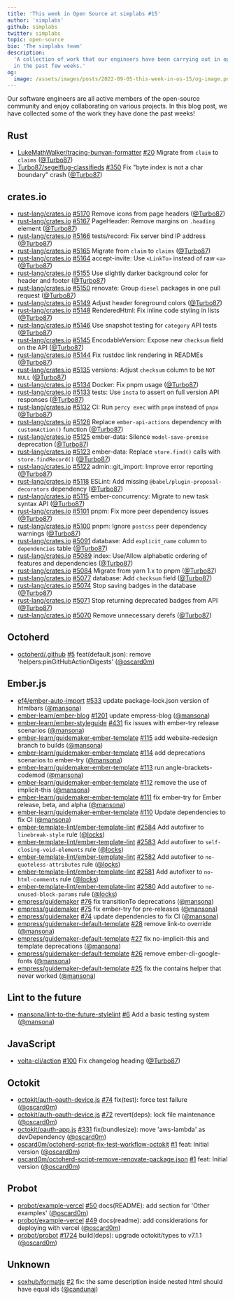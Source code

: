 ```yaml
---
title: 'This week in Open Source at simplabs #15'
author: 'simplabs'
github: simplabs
twitter: simplabs
topic: open-source
bio: 'The simplabs team'
description:
  'A collection of work that our engineers have been carrying out in open-source
  in the past few weeks.'
og:
  image: /assets/images/posts/2022-09-05-this-week-in-os-15/og-image.png
---
```


Our software engineers are all active members of the open-source community and
enjoy collaborating on various projects. In this blog post, we have collected
some of the work they have done the past weeks!

<!--break-->

## Rust

- [LukeMathWalker/tracing-bunyan-formatter]
  [#20](https://github.com/LukeMathWalker/tracing-bunyan-formatter/pull/20)
  Migrate from `claim` to `claims` ([@Turbo87])
- [Turbo87/segelflug-classifieds]
  [#350](https://github.com/Turbo87/segelflug-classifieds/pull/350) Fix "byte
  index is not a char boundary" crash ([@Turbo87])

## crates.io

- [rust-lang/crates.io]
  [#5170](https://github.com/rust-lang/crates.io/pull/5170) Remove icons from
  page headers ([@Turbo87])
- [rust-lang/crates.io]
  [#5167](https://github.com/rust-lang/crates.io/pull/5167) PageHeader: Remove
  margins on `.heading` element ([@Turbo87])
- [rust-lang/crates.io]
  [#5166](https://github.com/rust-lang/crates.io/pull/5166) tests/record: Fix
  server bind IP address ([@Turbo87])
- [rust-lang/crates.io]
  [#5165](https://github.com/rust-lang/crates.io/pull/5165) Migrate from `claim`
  to `claims` ([@Turbo87])
- [rust-lang/crates.io]
  [#5164](https://github.com/rust-lang/crates.io/pull/5164) accept-invite: Use
  `<LinkTo>` instead of raw `<a>` ([@Turbo87])
- [rust-lang/crates.io]
  [#5155](https://github.com/rust-lang/crates.io/pull/5155) Use slightly darker
  background color for header and footer ([@Turbo87])
- [rust-lang/crates.io]
  [#5150](https://github.com/rust-lang/crates.io/pull/5150) renovate: Group
  `diesel` packages in one pull request ([@Turbo87])
- [rust-lang/crates.io]
  [#5149](https://github.com/rust-lang/crates.io/pull/5149) Adjust header
  foreground colors ([@Turbo87])
- [rust-lang/crates.io]
  [#5148](https://github.com/rust-lang/crates.io/pull/5148) RenderedHtml: Fix
  inline code styling in lists ([@Turbo87])
- [rust-lang/crates.io]
  [#5146](https://github.com/rust-lang/crates.io/pull/5146) Use snapshot testing
  for `category` API tests ([@Turbo87])
- [rust-lang/crates.io]
  [#5145](https://github.com/rust-lang/crates.io/pull/5145) EncodableVersion:
  Expose new `checksum` field on the API ([@Turbo87])
- [rust-lang/crates.io]
  [#5144](https://github.com/rust-lang/crates.io/pull/5144) Fix rustdoc link
  rendering in READMEs ([@Turbo87])
- [rust-lang/crates.io]
  [#5135](https://github.com/rust-lang/crates.io/pull/5135) versions: Adjust
  `checksum` column to be `NOT NULL` ([@Turbo87])
- [rust-lang/crates.io]
  [#5134](https://github.com/rust-lang/crates.io/pull/5134) Docker: Fix pnpm
  usage ([@Turbo87])
- [rust-lang/crates.io]
  [#5133](https://github.com/rust-lang/crates.io/pull/5133) tests: Use `insta`
  to assert on full version API responses ([@Turbo87])
- [rust-lang/crates.io]
  [#5132](https://github.com/rust-lang/crates.io/pull/5132) CI: Run `percy exec`
  with `pnpm` instead of `pnpx` ([@Turbo87])
- [rust-lang/crates.io]
  [#5126](https://github.com/rust-lang/crates.io/pull/5126) Replace
  `ember-api-actions` dependency with `customAction()` function ([@Turbo87])
- [rust-lang/crates.io]
  [#5125](https://github.com/rust-lang/crates.io/pull/5125) ember-data: Silence
  `model-save-promise` deprecation ([@Turbo87])
- [rust-lang/crates.io]
  [#5123](https://github.com/rust-lang/crates.io/pull/5123) ember-data: Replace
  `store.find()` calls with `store.findRecord()` ([@Turbo87])
- [rust-lang/crates.io]
  [#5122](https://github.com/rust-lang/crates.io/pull/5122) admin::git_import:
  Improve error reporting ([@Turbo87])
- [rust-lang/crates.io]
  [#5118](https://github.com/rust-lang/crates.io/pull/5118) ESLint: Add missing
  `@babel/plugin-proposal-decorators` dependency ([@Turbo87])
- [rust-lang/crates.io]
  [#5115](https://github.com/rust-lang/crates.io/pull/5115) ember-concurrency:
  Migrate to new task syntax API ([@Turbo87])
- [rust-lang/crates.io]
  [#5101](https://github.com/rust-lang/crates.io/pull/5101) pnpm: Fix more peer
  dependency issues ([@Turbo87])
- [rust-lang/crates.io]
  [#5100](https://github.com/rust-lang/crates.io/pull/5100) pnpm: Ignore
  `postcss` peer dependency warnings ([@Turbo87])
- [rust-lang/crates.io]
  [#5091](https://github.com/rust-lang/crates.io/pull/5091) database: Add
  `explicit_name` column to `dependencies` table ([@Turbo87])
- [rust-lang/crates.io]
  [#5089](https://github.com/rust-lang/crates.io/pull/5089) index: Use/Allow
  alphabetic ordering of features and dependencies ([@Turbo87])
- [rust-lang/crates.io]
  [#5084](https://github.com/rust-lang/crates.io/pull/5084) Migrate from yarn
  1.x to pnpm ([@Turbo87])
- [rust-lang/crates.io]
  [#5077](https://github.com/rust-lang/crates.io/pull/5077) database: Add
  `checksum` field ([@Turbo87])
- [rust-lang/crates.io]
  [#5074](https://github.com/rust-lang/crates.io/pull/5074) Stop saving badges
  in the database ([@Turbo87])
- [rust-lang/crates.io]
  [#5071](https://github.com/rust-lang/crates.io/pull/5071) Stop returning
  deprecated badges from API ([@Turbo87])
- [rust-lang/crates.io]
  [#5070](https://github.com/rust-lang/crates.io/pull/5070) Remove unnecessary
  derefs ([@Turbo87])

## Octoherd

- [octoherd/.github] [#5](https://github.com/octoherd/.github/pull/5)
  feat(default.json): remove 'helpers:pinGitHubActionDigests' ([@oscard0m])

## Ember.js

- [ef4/ember-auto-import]
  [#533](https://github.com/ef4/ember-auto-import/pull/533) update
  package-lock.json version of htmlbars ([@mansona])
- [ember-learn/ember-blog]
  [#1201](https://github.com/ember-learn/ember-blog/pull/1201) update
  empress-blog ([@mansona])
- [ember-learn/ember-styleguide]
  [#431](https://github.com/ember-learn/ember-styleguide/pull/431) fix issues
  with ember-try release scenarios ([@mansona])
- [ember-learn/guidemaker-ember-template]
  [#115](https://github.com/ember-learn/guidemaker-ember-template/pull/115) add
  website-redesign branch to builds ([@mansona])
- [ember-learn/guidemaker-ember-template]
  [#114](https://github.com/ember-learn/guidemaker-ember-template/pull/114) add
  deprecations scenarios to ember-try ([@mansona])
- [ember-learn/guidemaker-ember-template]
  [#113](https://github.com/ember-learn/guidemaker-ember-template/pull/113) run
  angle-brackets-codemod ([@mansona])
- [ember-learn/guidemaker-ember-template]
  [#112](https://github.com/ember-learn/guidemaker-ember-template/pull/112)
  remove the use of implicit-this ([@mansona])
- [ember-learn/guidemaker-ember-template]
  [#111](https://github.com/ember-learn/guidemaker-ember-template/pull/111) fix
  ember-try for Ember release, beta, and alpha ([@mansona])
- [ember-learn/guidemaker-ember-template]
  [#110](https://github.com/ember-learn/guidemaker-ember-template/pull/110)
  Update dependencies to fix CI ([@mansona])
- [ember-template-lint/ember-template-lint]
  [#2584](https://github.com/ember-template-lint/ember-template-lint/pull/2584)
  Add autofixer to `linebreak-style` rule ([@locks])
- [ember-template-lint/ember-template-lint]
  [#2583](https://github.com/ember-template-lint/ember-template-lint/pull/2583)
  Add autofixer to `self-closing-void-elements` rule ([@locks])
- [ember-template-lint/ember-template-lint]
  [#2582](https://github.com/ember-template-lint/ember-template-lint/pull/2582)
  Add autofixer to `no-quoteless-attributes` rule ([@locks])
- [ember-template-lint/ember-template-lint]
  [#2581](https://github.com/ember-template-lint/ember-template-lint/pull/2581)
  Add autofixer to `no-html-comments` rule ([@locks])
- [ember-template-lint/ember-template-lint]
  [#2580](https://github.com/ember-template-lint/ember-template-lint/pull/2580)
  Add autofixer to `no-unused-block-params` rule ([@locks])
- [empress/guidemaker] [#76](https://github.com/empress/guidemaker/pull/76) fix
  transitionTo deprecations ([@mansona])
- [empress/guidemaker] [#75](https://github.com/empress/guidemaker/pull/75) fix
  ember-try for pre-releases ([@mansona])
- [empress/guidemaker] [#74](https://github.com/empress/guidemaker/pull/74)
  update dependencies to fix CI ([@mansona])
- [empress/guidemaker-default-template]
  [#28](https://github.com/empress/guidemaker-default-template/pull/28) remove
  link-to override ([@mansona])
- [empress/guidemaker-default-template]
  [#27](https://github.com/empress/guidemaker-default-template/pull/27) fix
  no-implicit-this and template deprecations ([@mansona])
- [empress/guidemaker-default-template]
  [#26](https://github.com/empress/guidemaker-default-template/pull/26) remove
  ember-cli-google-fonts ([@mansona])
- [empress/guidemaker-default-template]
  [#25](https://github.com/empress/guidemaker-default-template/pull/25) fix the
  contains helper that never worked ([@mansona])

## Lint to the future

- [mansona/lint-to-the-future-stylelint]
  [#6](https://github.com/mansona/lint-to-the-future-stylelint/pull/6) Add a
  basic testing system ([@mansona])

## JavaScript

- [volta-cli/action] [#100](https://github.com/volta-cli/action/pull/100) Fix
  changelog heading ([@Turbo87])

## Octokit

- [octokit/auth-oauth-device.js]
  [#74](https://github.com/octokit/auth-oauth-device.js/pull/74) fix(test):
  force test failure ([@oscard0m])
- [octokit/auth-oauth-device.js]
  [#72](https://github.com/octokit/auth-oauth-device.js/pull/72) revert(deps):
  lock file maintenance ([@oscard0m])
- [octokit/oauth-app.js]
  [#331](https://github.com/octokit/oauth-app.js/pull/331) fix(bundlesize): move
  'aws-lambda' as devDependency ([@oscard0m])
- [oscard0m/octoherd-script-fix-test-workflow-octokit]
  [#1](https://github.com/oscard0m/octoherd-script-fix-test-workflow-octokit/pull/1)
  feat: Initial version ([@oscard0m])
- [oscard0m/octoherd-script-remove-renovate-package.json]
  [#1](https://github.com/oscard0m/octoherd-script-remove-renovate-package.json/pull/1)
  feat: Initial version ([@oscard0m])

## Probot

- [probot/example-vercel]
  [#50](https://github.com/probot/example-vercel/pull/50) docs(README): add
  section for 'Other examples' ([@oscard0m])
- [probot/example-vercel]
  [#49](https://github.com/probot/example-vercel/pull/49) docs(readme): add
  considerations for deploying with vercel ([@oscard0m])
- [probot/probot] [#1724](https://github.com/probot/probot/pull/1724)
  build(deps): upgrade octokit/types to v7.1.1 ([@oscard0m])

## Unknown

- [soxhub/formatjs] [#2](https://github.com/soxhub/formatjs/pull/2) fix: the
  same description inside nested html should have equal ids ([@candunaj])


[@turbo87]: https://github.com/Turbo87
[@candunaj]: https://github.com/candunaj
[@locks]: https://github.com/locks
[@mansona]: https://github.com/mansona
[@oscard0m]: https://github.com/oscard0m
[lukemathwalker/tracing-bunyan-formatter]:
  https://github.com/LukeMathWalker/tracing-bunyan-formatter
[turbo87/segelflug-classifieds]:
  https://github.com/Turbo87/segelflug-classifieds
[ef4/ember-auto-import]: https://github.com/ef4/ember-auto-import
[ember-codemods/ember-angle-brackets-codemod]:
  https://github.com/ember-codemods/ember-angle-brackets-codemod
[ember-learn/ember-blog]: https://github.com/ember-learn/ember-blog
[ember-learn/ember-styleguide]: https://github.com/ember-learn/ember-styleguide
[ember-learn/guidemaker-ember-template]:
  https://github.com/ember-learn/guidemaker-ember-template
[ember-template-lint/ember-template-lint]:
  https://github.com/ember-template-lint/ember-template-lint
[empress/guidemaker-default-template]:
  https://github.com/empress/guidemaker-default-template
[empress/guidemaker]: https://github.com/empress/guidemaker
[mansona/lint-to-the-future-stylelint]:
  https://github.com/mansona/lint-to-the-future-stylelint
[octoherd/.github]: https://github.com/octoherd/.github
[octoherd/create-octoherd-script]:
  https://github.com/octoherd/create-octoherd-script
[octoherd/script-setup-renovate]:
  https://github.com/octoherd/script-setup-renovate
[octokit/auth-oauth-device.js]: https://github.com/octokit/auth-oauth-device.js
[octokit/oauth-app.js]: https://github.com/octokit/oauth-app.js
[oscard0m/example-vercel-ts]: https://github.com/oscard0m/example-vercel-ts
[oscard0m/gravity_dummy]: https://github.com/oscard0m/gravity_dummy
[oscard0m/octoherd-script-fix-test-workflow-octokit]:
  https://github.com/oscard0m/octoherd-script-fix-test-workflow-octokit
[oscard0m/octoherd-script-remove-renovate-package.json]:
  https://github.com/oscard0m/octoherd-script-remove-renovate-package.json
[probot/example-vercel]: https://github.com/probot/example-vercel
[probot/probot]: https://github.com/probot/probot
[rust-lang/crates.io]: https://github.com/rust-lang/crates.io
[soxhub/formatjs]: https://github.com/soxhub/formatjs
[volta-cli/action]: https://github.com/volta-cli/action
